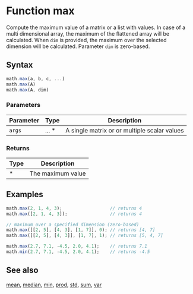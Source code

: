 <!-- Note: This file is automatically generated from source code comments. Changes made in this file will be overridden. -->

# Function max

Compute the maximum value of a matrix or a  list with values.
In case of a multi dimensional array, the maximum of the flattened array
will be calculated. When `dim` is provided, the maximum over the selected
dimension will be calculated. Parameter `dim` is zero-based.


## Syntax

```js
math.max(a, b, c, ...)
math.max(A)
math.max(A, dim)
```

### Parameters

Parameter | Type | Description
--------- | ---- | -----------
`args` | ... * | A single matrix or or multiple scalar values

### Returns

Type | Description
---- | -----------
* | The maximum value


## Examples

```js
math.max(2, 1, 4, 3);                  // returns 4
math.max([2, 1, 4, 3]);                // returns 4

// maximum over a specified dimension (zero-based)
math.max([[2, 5], [4, 3], [1, 7]], 0); // returns [4, 7]
math.max([[2, 5], [4, 3]], [1, 7], 1); // returns [5, 4, 7]

math.max(2.7, 7.1, -4.5, 2.0, 4.1);    // returns 7.1
math.min(2.7, 7.1, -4.5, 2.0, 4.1);    // returns -4.5
```


## See also

[mean](mean.md),
[median](median.md),
[min](min.md),
[prod](prod.md),
[std](std.md),
[sum](sum.md),
[var](var.md)
